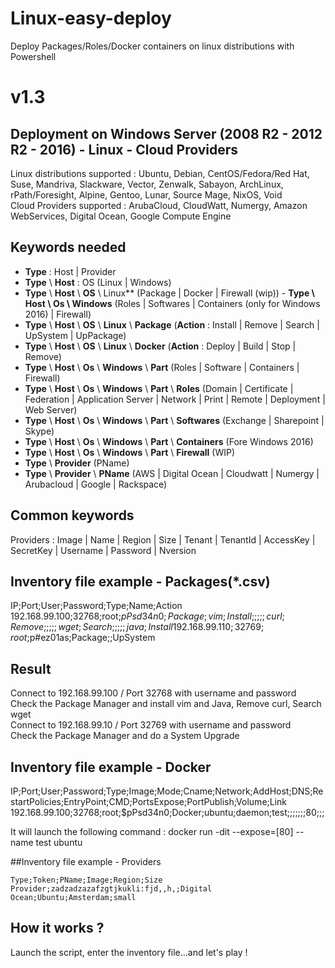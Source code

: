 # Linux-easy-deploy
Deploy Packages/Roles/Docker containers on linux distributions with Powershell

# v1.3

## Deployment on Windows Server (2008 R2 - 2012 R2 - 2016) - Linux - Cloud Providers  
Linux distributions supported : Ubuntu, Debian, CentOS/Fedora/Red Hat, Suse, Mandriva, Slackware, Vector, Zenwalk, Sabayon, ArchLinux, rPath/Foresight, Alpine, Gentoo, Lunar, Source Mage, NixOS, Void  
Cloud Providers supported : ArubaCloud, CloudWatt, Numergy, Amazon WebServices, Digital Ocean, Google Compute Engine  

## Keywords needed
- **Type** : Host | Provider  
- **Type** \ **Host** : OS (Linux | Windows)  
- **Type** \ **Host** \ **OS** \ Linux** (Package | Docker | Firewall (wip)) - **Type \ Host \ Os \ Windows** (Roles | Softwares | Containers (only for Windows 2016) | Firewall)  
- **Type** \ **Host** \ **OS** \ **Linux** \ **Package** (**Action** : Install | Remove | Search | UpSystem | UpPackage) 
- **Type** \ **Host** \ **OS** \ **Linux** \ **Docker** (**Action** : Deploy | Build | Stop | Remove)  
- **Type** \ **Host** \ **Os** \ **Windows** \ **Part** (Roles | Software | Containers | Firewall)  
- **Type** \ **Host** \ **Os** \ **Windows** \ **Part** \ **Roles** (Domain | Certificate | Federation | Application Server | Network | Print | Remote | Deployment | Web Server)    
- **Type** \ **Host** \ **Os** \ **Windows** \ **Part** \ **Softwares** (Exchange | Sharepoint | Skype)  
- **Type** \ **Host** \ **Os** \ **Windows** \ **Part** \ **Containers** (Fore Windows 2016)
- **Type** \ **Host** \ **Os** \ **Windows** \ **Part** \ **Firewall** (WIP)
- **Type** \ **Provider** (PName)
- **Type** \ **Provider** \ **PName** (AWS | Digital Ocean | Cloudwatt | Numergy | Arubacloud | Google | Rackspace)

## Common keywords
Providers : Image | Name | Region | Size | Tenant | TenantId | AccessKey | SecretKey | Username | Password | Nversion

## Inventory file example - Packages(*.csv)

  IP;Port;User;Password;Type;Name;Action  
  192.168.99.100;32768;root;$pPsd34n0;Package;vim;Install  
  ;;;;;curl;Remove  
  ;;;;;wget;Search  
  ;;;;;java;Install  
  192.168.99.110;32769;root;$p#ez01as;Package;;UpSystem  

## Result
Connect to 192.168.99.100 / Port 32768 with username and password  
Check the Package Manager and install vim and Java, Remove curl, Search wget  
Connect to 192.168.99.10 / Port 32769 with username and password  
Check the Package Manager and do a System Upgrade  

## Inventory file example - Docker  
  IP;Port;User;Password;Type;Image;Mode;Cname;Network;AddHost;DNS;RestartPolicies;EntryPoint;CMD;PortsExpose;PortPublish;Volume;Link  
  192.168.99.100;32768;root;$pPsd34n0;Docker;ubuntu;daemon;test;;;;;;;80;;;  
  
  It will launch the following command : docker run -dit --expose=[80] --name test ubuntu  

##Inventory file example - Providers
    
    Type;Token;PName;Image;Region;Size
    Provider;zadzadzazafzgtjkukli:fjd,,h,;Digital Ocean;Ubuntu;Amsterdam;small

## How it works ?
Launch the script, enter the inventory file...and let's play !
